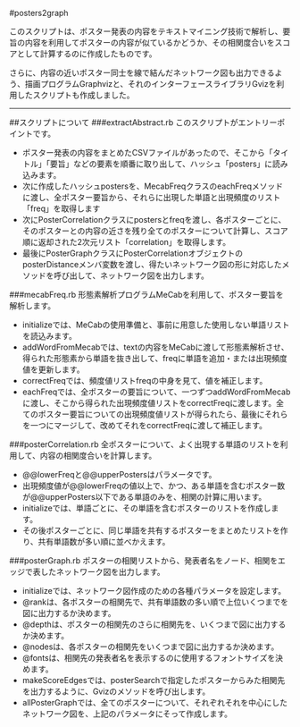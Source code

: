 #posters2graph

このスクリプトは、ポスター発表の内容をテキストマイニング技術で解析し、要旨の内容を利用してポスターの内容が似ているかどうか、その相関度合いをスコアとして計算するのに作成したものです。

さらに、内容の近いポスター同士を線で結んだネットワーク図も出力できるよう、描画プログラムGraphvizと、それのインターフェースライブラリGvizを利用したスクリプトも作成しました。

-------------------------------

##スクリプトについて
###extractAbstract.rb
このスクリプトがエントリーポイントです。

+ ポスター発表の内容をまとめたCSVファイルがあったので、そこから「タイトル」「要旨」などの要素を順番に取り出して、ハッシュ「posters」に読み込みます。
+ 次に作成したハッシュpostersを、MecabFreqクラスのeachFreqメソッドに渡し、全ポスター要旨から、それらに出現した単語と出現頻度のリスト「freq」を取得します
+ 次にPosterCorrelationクラスにpostersとfreqを渡し、各ポスターごとに、そのポスターとの内容の近さを残り全てのポスターについて計算し、スコア順に返却された2次元リスト「correlation」を取得します。
+ 最後にPosterGraphクラスにPosterCorrelationオブジェクトのposterDistanceメンバ変数を渡し、得たいネットワーク図の形に対応したメソッドを呼び出して、ネットワーク図を出力します。


###mecabFreq.rb
形態素解析プログラムMeCabを利用して、ポスター要旨を解析します。

+ initializeでは、MeCabの使用準備と、事前に用意した使用しない単語リストを読込みます。
+ addWordFromMecabでは、textの内容をMeCabに渡して形態素解析させ、得られた形態素から単語を抜き出して、freqに単語を追加・または出現頻度値を更新します。
+ correctFreqでは、頻度値リストfreqの中身を見て、値を補正します。
+ eachFreqでは、全ポスターの要旨について、一つずつaddWordFromMecabに渡し、そこから得られた出現頻度値リストをcorrectFreqに渡します。全てのポスター要旨についての出現頻度値リストが得られたら、最後にそれらを一つにマージして、改めてそれをcorrectFreqに渡して補正します。


###posterCorrelation.rb
全ポスターについて、よく出現する単語のリストを利用して、内容の相関度合いを計算します。

+ @@lowerFreqと@@upperPostersはパラメータです。
+ 出現頻度値が@@lowerFreqの値以上で、かつ、ある単語を含むポスター数が@@upperPosters以下である単語のみを、相関の計算に用います。
+ initializeでは、単語ごとに、その単語を含むポスターのリストを作成します。
+ その後ポスターごとに、同じ単語を共有するポスターをまとめたリストを作り、共有単語数が多い順に並べかえます。


###posterGraph.rb
ポスターの相関リストから、発表者名をノード、相関をエッジで表したネットワーク図を出力します。

+ initializeでは、ネットワーク図作成のための各種パラメータを設定します。
+ @rankは、各ポスターの相関先で、共有単語数の多い順で上位いくつまでを図に出力するか決めます。
+ @depthは、ポスターの相関先のさらに相関先を、いくつまで図に出力するか決めます。
+ @nodesは、各ポスターの相関先をいくつまで図に出力するか決めます。
+ @fontsは、相関先の発表者名を表示するのに使用するフォントサイズを決めます。
+ makeScoreEdgesでは、posterSearchで指定したポスターからみた相関先を出力するように、Gvizのメソッドを呼び出します。
+ allPosterGraphでは、全てのポスターについて、それぞれそれを中心にしたネットワーク図を、上記のパラメータにそって作成します。

